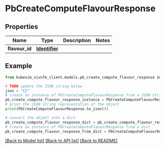# PbCreateComputeFlavourResponse


## Properties

Name | Type | Description | Notes
------------ | ------------- | ------------- | -------------
**flavour_id** | [**Identifier**](Identifier.md) |  | 

## Example

```python
from kubevim_vivnfm_client.models.pb_create_compute_flavour_response import PbCreateComputeFlavourResponse

# TODO update the JSON string below
json = "{}"
# create an instance of PbCreateComputeFlavourResponse from a JSON string
pb_create_compute_flavour_response_instance = PbCreateComputeFlavourResponse.from_json(json)
# print the JSON string representation of the object
print(PbCreateComputeFlavourResponse.to_json())

# convert the object into a dict
pb_create_compute_flavour_response_dict = pb_create_compute_flavour_response_instance.to_dict()
# create an instance of PbCreateComputeFlavourResponse from a dict
pb_create_compute_flavour_response_from_dict = PbCreateComputeFlavourResponse.from_dict(pb_create_compute_flavour_response_dict)
```
[[Back to Model list]](../README.md#documentation-for-models) [[Back to API list]](../README.md#documentation-for-api-endpoints) [[Back to README]](../README.md)


